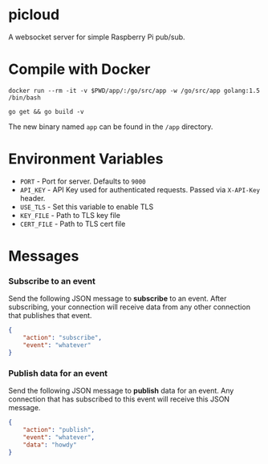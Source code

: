 picloud
====================

A websocket server for simple Raspberry Pi pub/sub.

Compile with Docker
====================

```
docker run --rm -it -v $PWD/app/:/go/src/app -w /go/src/app golang:1.5 /bin/bash
```

```
go get && go build -v
```

The new binary named `app` can be found in the `/app` directory.


Environment Variables
====================

* `PORT` - Port for server. Defaults to `9000`
* `API_KEY` - API Key used for authenticated requests. Passed via `X-API-Key` header.
* `USE_TLS` - Set this variable to enable TLS
* `KEY_FILE` - Path to TLS key file
* `CERT_FILE` - Path to TLS cert file


Messages
====================

### Subscribe to an event

Send the following JSON message to **subscribe** to an event. After subscribing, your connection will receive data from any other connection that publishes that event.

```json
{
    "action": "subscribe",
    "event": "whatever"
}
```

### Publish data for an event

Send the following JSON message to **publish** data for an event. Any connection that has subscribed to this event will receive this JSON message.

```json
{
    "action": "publish",
    "event": "whatever",
    "data": "howdy"
}
```

